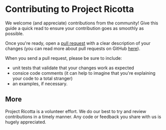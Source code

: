 # Contributing to Project Ricotta
We welcome (and appreciate) contributions from the community! Give this guide a quick read to ensure your contribution 
goes as smoothly as possible.

Once you're ready, open a [pull request](x) with a clear description of 
your changes (you can read more about pull requests on GitHub [here](http://help.github.com/pull-requests/)).

When you send a pull request, please be sure to include: 
- unit tests that validate that your changes work as expected
- consice code comments (it can help to imagine that you're explaining your code to a total stranger)
- an examples, if necessary.

## More
Project Ricotta is a volunteer effort. We do our best to try and review contributions in a timely manner. Any code or feedback 
you share with us is hugely appreciated.
